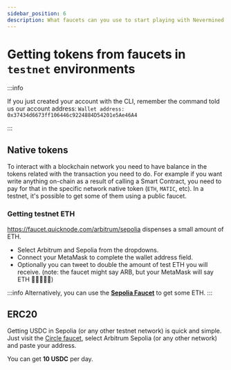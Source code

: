 ```yaml
---
sidebar_position: 6
description: What faucets can you use to start playing with Nevermined environments
---
```


# Getting tokens from faucets in `testnet` environments

:::info

If you just created your account with the CLI, remember the command told us our account address: `Wallet address: 0x37434d6673ff106446c9224884D54201e5Ae46A4`

:::

## Native tokens

To interact with a blockchain network you need to have balance in the tokens related with the transaction you need to do. For example if you want write anything on-chain as a result of calling a Smart Contract, you need to pay for that in the specific network native token (`ETH`, `MATIC`, etc). In a testnet, it's possible to get some of them using a public faucet. 

### Getting testnet ETH

https://faucet.quicknode.com/arbitrum/sepolia dispenses a small amount of ETH.

* Select Arbitrum and Sepolia from the dropdowns.
* Connect your MetaMask to complete the wallet address field.
* Optionally you can tweet to double the amount of test ETH you will receive. (note: the faucet might say ARB, but your MetaMask will say ETH 🤷‍♀️🤷🏼‍♂️)

:::info
Alternatively, you can use the **[Sepolia Faucet](https://sepoliafaucet.com/)** to get some ETH.
:::

## ERC20

Getting USDC in Sepolia (or any other testnet network) is quick and simple. Just visit the [Circle faucet](https://faucet.circle.com/), select Arbitrum Sepolia (or any other network) and paste your address.

You can get **10 USDC** per day.
